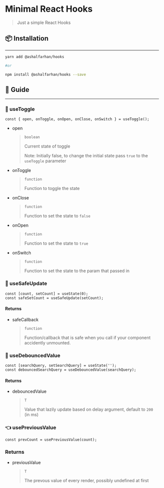 # Minimal React Hooks

> Just a simple React Hooks

## 📦 Installation

---

```bash
yarn add @ashalfarhan/hooks

#or

npm install @ashalfarhan/hooks --save
```

## 🔧 Guide

---

### 🧲 useToggle

```tsx
const { open, onToggle, onOpen, onClose, onSwitch } = useToggle();
```

- open

  > `boolean`
  >
  > Current state of toggle
  >
  > Note: Initially false, to change the initial state pass `true` to the `useToggle` parameter

- onToggle

  > `function`
  >
  > Function to toggle the state

- onClose

  > `function`
  >
  > Function to set the state to `false`

- onOpen

  > `function`
  >
  > Function to set the state to `true`

- onSwitch

  > `function`
  >
  > Function to set the state to the param that passed in

### 🦺 useSafeUpdate

```tsx
const [count, setCount] = useState(0);
const safeSetCount = useSafeUpdate(setCount);
```

#### Returns

- safeCallback
  > `function`
  >
  > Function/callback that is safe when you call if your component accidently unmounted.

### 🦥 useDebouncedValue

```tsx
const [searchQuery, setSearchQuery] = useState('');
const debouncedSearchQuery = useDebouncedValue(searchQuery);
```

#### Returns

- debouncedValue
  > `T`
  >
  > Value that lazily update based on delay argument, default to `200` (in ms)

### 👈 usePreviousValue

```tsx
const prevCount = usePreviousValue(count);
```

### Returns

- previousValue
  > `T`
  >
  > The prevous value of every render, possibly undefined at first
